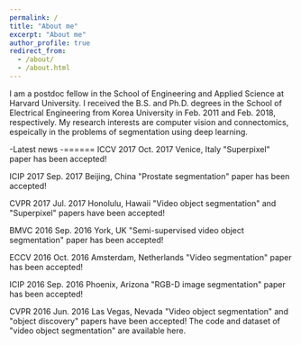 ```yaml
---
permalink: /
title: "About me"
excerpt: "About me"
author_profile: true
redirect_from: 
  - /about/
  - /about.html
---
```


I am a postdoc fellow in the School of Engineering and Applied Science at Harvard University. I received the B.S. and Ph.D. degrees in the School of Electrical Engineering from Korea University in Feb. 2011 and Feb. 2018, respectively. My research interests are computer vision and connectomics, espeically in the problems of segmentation using deep learning.

-Latest news
-======
ICCV 2017
Oct. 2017
Venice, Italy
"Superpixel" paper has been accepted!

ICIP 2017
Sep. 2017
Beijing, China
"Prostate segmentation" paper has been accepted!

CVPR 2017
Jul. 2017
Honolulu, Hawaii
"Video object segmentation" and "Superpixel" papers have been accepted!

BMVC 2016
Sep. 2016
York, UK
"Semi-supervised video object segmentation" paper has been accepted!

ECCV 2016
Oct. 2016
Amsterdam, Netherlands
"Video segmentation" paper has been accepted!

ICIP 2016
Sep. 2016
Phoenix, Arizona
"RGB-D image segmentation" paper has been accepted!

CVPR 2016
Jun. 2016
Las Vegas, Nevada
"Video object segmentation" and "object discovery" papers have been accepted! 
The code and dataset of "video object segmentation" are available here.
